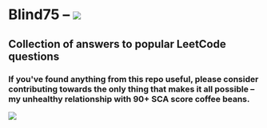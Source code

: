 # Blind75 – [![](https://tokei.ekzhang.com/b1/github/ITHelpDec/Blind75?category=code&style=plastic)](https://github.com/ITHelpDec/Blind75)
Collection of answers to popular LeetCode questions
------
### If you've found anything from this repo useful, please consider contributing towards the only thing that makes it all possible – my unhealthy relationship with 90+ SCA score coffee beans.

<a href="https://www.buymeacoffee.com/ITHelpDec"><img src="https://img.buymeacoffee.com/button-api/?text=Buy me a coffee&emoji=&slug=ITHelpDec&button_colour=FFDD00&font_colour=000000&font_family=Cookie&outline_colour=000000&coffee_colour=ffffff" /></a>
